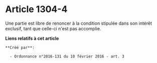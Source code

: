 # Article 1304-4

Une partie est libre de renoncer à la condition stipulée dans son intérêt exclusif, tant que celle-ci n'est pas accomplie.

**Liens relatifs à cet article**

	**Créé par**:

	  - Ordonnance n°2016-131 du 10 février 2016 - art. 3
